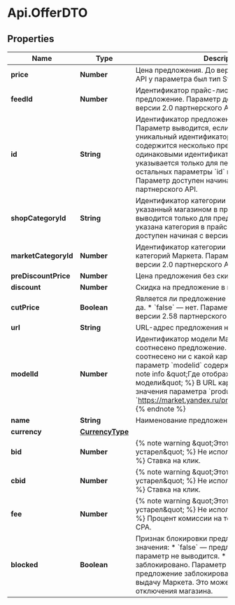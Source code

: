 # Api.OfferDTO

## Properties

Name | Type | Description | Notes
------------ | ------------- | ------------- | -------------
**price** | **Number** | Цена предложения.  До версии 2.0 партнерского API у параметра был тип String.  | [optional] 
**feedId** | **Number** | Идентификатор прайс-листа, содержащего предложение.  Параметр доступен начиная с версии 2.0 партнерского API.  | [optional] 
**id** | **String** | Идентификатор предложения из прайс-листа.  Параметр выводится, если в прайс-листе задан уникальный идентификатор. Если в прайс-листе содержится несколько предложений с одинаковыми идентификаторами, параметр &#x60;id&#x60; указывается только для первого из них, для остальных параметры &#x60;id&#x60; и &#x60;feedId&#x60; не выводятся.  Параметр доступен начиная с версии 2.0 партнерского API.  | [optional] 
**shopCategoryId** | **String** | Идентификатор категории предложения, указанный магазином в прайс-листе.  Параметр выводится только для предложений, у которых указана категория в прайс-листе.  Параметр доступен начиная с версии 2.0 партнерского API.  | [optional] 
**marketCategoryId** | **Number** | Идентификатор категории предложения в дереве категорий Маркета. Параметр доступен начиная с версии 2.0 партнерского API.  | [optional] 
**preDiscountPrice** | **Number** | Цена предложения без скидки. | [optional] 
**discount** | **Number** | Скидка на предложение в процентах. | [optional] 
**cutPrice** | **Boolean** | Является ли предложение уцененным:  * &#x60;true&#x60; — да. * &#x60;false&#x60; — нет.  Параметр доступен начиная с версии 2.58 партнерского API.  | [optional] 
**url** | **String** | URL-адрес предложения на сайте магазина. | [optional] 
**modelId** | **Number** | Идентификатор модели Маркета, с которой соотнесено предложение.  Если предложение не соотнесено ни с какой карточкой модели, то параметр &#x60;modelid&#x60; содержит значение &#x60;0&#x60;.  {% note info \&quot;Где отображается идентификатор модели\&quot; %}  В URL карточки модели в виде значения параметра &#x60;product&#x60;. Например: &#x60;https://market.yandex.ru/product/13584121&#x60;.  {% endnote %}  | 
**name** | **String** | Наименование предложения. | [optional] 
**currency** | [**CurrencyType**](CurrencyType.md) |  | [optional] 
**bid** | **Number** | {% note warning \&quot;Этот параметр устарел\&quot; %}  Не используйте его.  {% endnote %}  Ставка на клик.  | [optional] 
**cbid** | **Number** | {% note warning \&quot;Этот параметр устарел\&quot; %}  Не используйте его.  {% endnote %}  Ставка на клик.  | [optional] 
**fee** | **Number** | {% note warning \&quot;Этот параметр устарел\&quot; %}  Не используйте его.  {% endnote %}  Процент комиссии на товар при продаже по CPA.  | [optional] 
**blocked** | **Boolean** | Признак блокировки предложения. Возможные значения: * &#x60;false&#x60; — предложение активно, параметр не выводится. * &#x60;true&#x60; — предложение заблокировано. Параметр выводится, если предложение заблокировано и не попадает в выдачу Маркета. Это может произойти из-за отключения магазина.  | [optional] 


